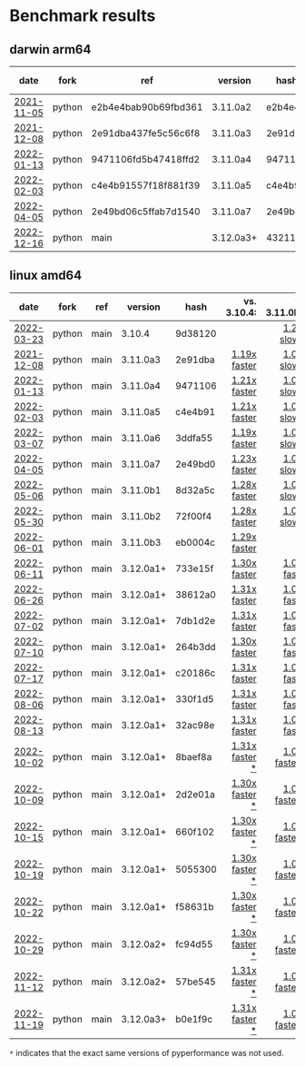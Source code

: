 # Benchmark results

<!-- START table -->
## darwin arm64
| date | fork | ref | version | hash | vs. 3.10.4: | vs. 3.11.0b3: | vs. base: |
| --- | --- | --- | --- | --- | ---: | ---: | ---: |
| [2021-11-05](bm-20211105-python-e2b4e4bab90b69fbd361-3.11.0a2-e2b4e4b) | python | e2b4e4bab90b69fbd361 | 3.11.0a2 | e2b4e4b |  |  |  |
| [2021-12-08](bm-20211208-python-2e91dba437fe5c56c6f8-3.11.0a3-2e91dba) | python | 2e91dba437fe5c56c6f8 | 3.11.0a3 | 2e91dba |  |  |  |
| [2022-01-13](bm-20220113-python-9471106fd5b47418ffd2-3.11.0a4-9471106) | python | 9471106fd5b47418ffd2 | 3.11.0a4 | 9471106 |  |  |  |
| [2022-02-03](bm-20220203-python-c4e4b91557f18f881f39-3.11.0a5-c4e4b91) | python | c4e4b91557f18f881f39 | 3.11.0a5 | c4e4b91 |  |  |  |
| [2022-04-05](bm-20220405-python-2e49bd06c5ffab7d1540-3.11.0a7-2e49bd0) | python | 2e49bd06c5ffab7d1540 | 3.11.0a7 | 2e49bd0 |  |  |  |
| [2022-12-16](bm-20221216-python-main-3.12.0a3+-432117c) | python | main | 3.12.0a3+ | 432117c |  |  |  |

## linux amd64
| date | fork | ref | version | hash | vs. 3.10.4: | vs. 3.11.0b3: | vs. base: |
| --- | --- | --- | --- | --- | ---: | ---: | ---: |
| [2022-03-23](bm-20220323-python-main-3.10.4-9d38120) | python | main | 3.10.4 | 9d38120 |  | [1.29x slower](bm-20220323-python-main-3.10.4-9d38120/bm-20220323-linux-amd64-python-main-3.10.4-9d38120-vs-3.11.0b3.md) |  |
| [2021-12-08](bm-20211208-python-main-3.11.0a3-2e91dba) | python | main | 3.11.0a3 | 2e91dba | [1.19x faster](bm-20211208-python-main-3.11.0a3-2e91dba/bm-20211208-linux-amd64-python-main-3.11.0a3-2e91dba-vs-3.10.4.md) | [1.08x slower](bm-20211208-python-main-3.11.0a3-2e91dba/bm-20211208-linux-amd64-python-main-3.11.0a3-2e91dba-vs-3.11.0b3.md) |  |
| [2022-01-13](bm-20220113-python-main-3.11.0a4-9471106) | python | main | 3.11.0a4 | 9471106 | [1.21x faster](bm-20220113-python-main-3.11.0a4-9471106/bm-20220113-linux-amd64-python-main-3.11.0a4-9471106-vs-3.10.4.md) | [1.06x slower](bm-20220113-python-main-3.11.0a4-9471106/bm-20220113-linux-amd64-python-main-3.11.0a4-9471106-vs-3.11.0b3.md) |  |
| [2022-02-03](bm-20220203-python-main-3.11.0a5-c4e4b91) | python | main | 3.11.0a5 | c4e4b91 | [1.21x faster](bm-20220203-python-main-3.11.0a5-c4e4b91/bm-20220203-linux-amd64-python-main-3.11.0a5-c4e4b91-vs-3.10.4.md) | [1.06x slower](bm-20220203-python-main-3.11.0a5-c4e4b91/bm-20220203-linux-amd64-python-main-3.11.0a5-c4e4b91-vs-3.11.0b3.md) |  |
| [2022-03-07](bm-20220307-python-main-3.11.0a6-3ddfa55) | python | main | 3.11.0a6 | 3ddfa55 | [1.19x faster](bm-20220307-python-main-3.11.0a6-3ddfa55/bm-20220307-linux-amd64-python-main-3.11.0a6-3ddfa55-vs-3.10.4.md) | [1.08x slower](bm-20220307-python-main-3.11.0a6-3ddfa55/bm-20220307-linux-amd64-python-main-3.11.0a6-3ddfa55-vs-3.11.0b3.md) |  |
| [2022-04-05](bm-20220405-python-main-3.11.0a7-2e49bd0) | python | main | 3.11.0a7 | 2e49bd0 | [1.23x faster](bm-20220405-python-main-3.11.0a7-2e49bd0/bm-20220405-linux-amd64-python-main-3.11.0a7-2e49bd0-vs-3.10.4.md) | [1.04x slower](bm-20220405-python-main-3.11.0a7-2e49bd0/bm-20220405-linux-amd64-python-main-3.11.0a7-2e49bd0-vs-3.11.0b3.md) |  |
| [2022-05-06](bm-20220506-python-main-3.11.0b1-8d32a5c) | python | main | 3.11.0b1 | 8d32a5c | [1.28x faster](bm-20220506-python-main-3.11.0b1-8d32a5c/bm-20220506-linux-amd64-python-main-3.11.0b1-8d32a5c-vs-3.10.4.md) | [1.01x slower](bm-20220506-python-main-3.11.0b1-8d32a5c/bm-20220506-linux-amd64-python-main-3.11.0b1-8d32a5c-vs-3.11.0b3.md) |  |
| [2022-05-30](bm-20220530-python-main-3.11.0b2-72f00f4) | python | main | 3.11.0b2 | 72f00f4 | [1.28x faster](bm-20220530-python-main-3.11.0b2-72f00f4/bm-20220530-linux-amd64-python-main-3.11.0b2-72f00f4-vs-3.10.4.md) | [1.00x slower](bm-20220530-python-main-3.11.0b2-72f00f4/bm-20220530-linux-amd64-python-main-3.11.0b2-72f00f4-vs-3.11.0b3.md) |  |
| [2022-06-01](bm-20220601-python-main-3.11.0b3-eb0004c) | python | main | 3.11.0b3 | eb0004c | [1.29x faster](bm-20220601-python-main-3.11.0b3-eb0004c/bm-20220601-linux-amd64-python-main-3.11.0b3-eb0004c-vs-3.10.4.md) |  |  |
| [2022-06-11](bm-20220611-python-main-3.12.0a1+-733e15f) | python | main | 3.12.0a1+ | 733e15f | [1.30x faster](bm-20220611-python-main-3.12.0a1+-733e15f/bm-20220611-linux-amd64-python-main-3.12.0a1+-733e15f-vs-3.10.4.md) | [1.01x faster](bm-20220611-python-main-3.12.0a1+-733e15f/bm-20220611-linux-amd64-python-main-3.12.0a1+-733e15f-vs-3.11.0b3.md) |  |
| [2022-06-26](bm-20220626-python-main-3.12.0a1+-38612a0) | python | main | 3.12.0a1+ | 38612a0 | [1.31x faster](bm-20220626-python-main-3.12.0a1+-38612a0/bm-20220626-linux-amd64-python-main-3.12.0a1+-38612a0-vs-3.10.4.md) | [1.02x faster](bm-20220626-python-main-3.12.0a1+-38612a0/bm-20220626-linux-amd64-python-main-3.12.0a1+-38612a0-vs-3.11.0b3.md) |  |
| [2022-07-02](bm-20220702-python-main-3.12.0a1+-7db1d2e) | python | main | 3.12.0a1+ | 7db1d2e | [1.31x faster](bm-20220702-python-main-3.12.0a1+-7db1d2e/bm-20220702-linux-amd64-python-main-3.12.0a1+-7db1d2e-vs-3.10.4.md) | [1.02x faster](bm-20220702-python-main-3.12.0a1+-7db1d2e/bm-20220702-linux-amd64-python-main-3.12.0a1+-7db1d2e-vs-3.11.0b3.md) |  |
| [2022-07-10](bm-20220710-python-main-3.12.0a1+-264b3dd) | python | main | 3.12.0a1+ | 264b3dd | [1.30x faster](bm-20220710-python-main-3.12.0a1+-264b3dd/bm-20220710-linux-amd64-python-main-3.12.0a1+-264b3dd-vs-3.10.4.md) | [1.01x faster](bm-20220710-python-main-3.12.0a1+-264b3dd/bm-20220710-linux-amd64-python-main-3.12.0a1+-264b3dd-vs-3.11.0b3.md) |  |
| [2022-07-17](bm-20220717-python-main-3.12.0a1+-c20186c) | python | main | 3.12.0a1+ | c20186c | [1.31x faster](bm-20220717-python-main-3.12.0a1+-c20186c/bm-20220717-linux-amd64-python-main-3.12.0a1+-c20186c-vs-3.10.4.md) | [1.02x faster](bm-20220717-python-main-3.12.0a1+-c20186c/bm-20220717-linux-amd64-python-main-3.12.0a1+-c20186c-vs-3.11.0b3.md) |  |
| [2022-08-06](bm-20220806-python-main-3.12.0a1+-330f1d5) | python | main | 3.12.0a1+ | 330f1d5 | [1.31x faster](bm-20220806-python-main-3.12.0a1+-330f1d5/bm-20220806-linux-amd64-python-main-3.12.0a1+-330f1d5-vs-3.10.4.md) | [1.02x faster](bm-20220806-python-main-3.12.0a1+-330f1d5/bm-20220806-linux-amd64-python-main-3.12.0a1+-330f1d5-vs-3.11.0b3.md) |  |
| [2022-08-13](bm-20220813-python-main-3.12.0a1+-32ac98e) | python | main | 3.12.0a1+ | 32ac98e | [1.31x faster](bm-20220813-python-main-3.12.0a1+-32ac98e/bm-20220813-linux-amd64-python-main-3.12.0a1+-32ac98e-vs-3.10.4.md) | [1.02x faster](bm-20220813-python-main-3.12.0a1+-32ac98e/bm-20220813-linux-amd64-python-main-3.12.0a1+-32ac98e-vs-3.11.0b3.md) |  |
| [2022-10-02](bm-20221002-python-main-3.12.0a1+-8baef8a) | python | main | 3.12.0a1+ | 8baef8a | [1.31x faster \*](bm-20221002-python-main-3.12.0a1+-8baef8a/bm-20221002-linux-amd64-python-main-3.12.0a1+-8baef8a-vs-3.10.4.md) | [1.02x faster \*](bm-20221002-python-main-3.12.0a1+-8baef8a/bm-20221002-linux-amd64-python-main-3.12.0a1+-8baef8a-vs-3.11.0b3.md) |  |
| [2022-10-09](bm-20221009-python-main-3.12.0a1+-2d2e01a) | python | main | 3.12.0a1+ | 2d2e01a | [1.30x faster \*](bm-20221009-python-main-3.12.0a1+-2d2e01a/bm-20221009-linux-amd64-python-main-3.12.0a1+-2d2e01a-vs-3.10.4.md) | [1.01x faster \*](bm-20221009-python-main-3.12.0a1+-2d2e01a/bm-20221009-linux-amd64-python-main-3.12.0a1+-2d2e01a-vs-3.11.0b3.md) |  |
| [2022-10-15](bm-20221015-python-main-3.12.0a1+-660f102) | python | main | 3.12.0a1+ | 660f102 | [1.30x faster \*](bm-20221015-python-main-3.12.0a1+-660f102/bm-20221015-linux-amd64-python-main-3.12.0a1+-660f102-vs-3.10.4.md) | [1.01x faster \*](bm-20221015-python-main-3.12.0a1+-660f102/bm-20221015-linux-amd64-python-main-3.12.0a1+-660f102-vs-3.11.0b3.md) |  |
| [2022-10-19](bm-20221019-python-main-3.12.0a1+-5055300) | python | main | 3.12.0a1+ | 5055300 | [1.30x faster \*](bm-20221019-python-main-3.12.0a1+-5055300/bm-20221019-linux-amd64-python-main-3.12.0a1+-5055300-vs-3.10.4.md) | [1.01x faster \*](bm-20221019-python-main-3.12.0a1+-5055300/bm-20221019-linux-amd64-python-main-3.12.0a1+-5055300-vs-3.11.0b3.md) |  |
| [2022-10-22](bm-20221022-python-main-3.12.0a1+-f58631b) | python | main | 3.12.0a1+ | f58631b | [1.30x faster \*](bm-20221022-python-main-3.12.0a1+-f58631b/bm-20221022-linux-amd64-python-main-3.12.0a1+-f58631b-vs-3.10.4.md) | [1.01x faster \*](bm-20221022-python-main-3.12.0a1+-f58631b/bm-20221022-linux-amd64-python-main-3.12.0a1+-f58631b-vs-3.11.0b3.md) |  |
| [2022-10-29](bm-20221029-python-main-3.12.0a2+-fc94d55) | python | main | 3.12.0a2+ | fc94d55 | [1.30x faster \*](bm-20221029-python-main-3.12.0a2+-fc94d55/bm-20221029-linux-amd64-python-main-3.12.0a2+-fc94d55-vs-3.10.4.md) | [1.01x faster \*](bm-20221029-python-main-3.12.0a2+-fc94d55/bm-20221029-linux-amd64-python-main-3.12.0a2+-fc94d55-vs-3.11.0b3.md) |  |
| [2022-11-12](bm-20221112-python-main-3.12.0a2+-57be545) | python | main | 3.12.0a2+ | 57be545 | [1.31x faster \*](bm-20221112-python-main-3.12.0a2+-57be545/bm-20221112-linux-amd64-python-main-3.12.0a2+-57be545-vs-3.10.4.md) | [1.01x faster \*](bm-20221112-python-main-3.12.0a2+-57be545/bm-20221112-linux-amd64-python-main-3.12.0a2+-57be545-vs-3.11.0b3.md) |  |
| [2022-11-19](bm-20221119-python-main-3.12.0a3+-b0e1f9c) | python | main | 3.12.0a3+ | b0e1f9c | [1.31x faster \*](bm-20221119-python-main-3.12.0a3+-b0e1f9c/bm-20221119-linux-amd64-python-main-3.12.0a3+-b0e1f9c-vs-3.10.4.md) | [1.02x faster \*](bm-20221119-python-main-3.12.0a3+-b0e1f9c/bm-20221119-linux-amd64-python-main-3.12.0a3+-b0e1f9c-vs-3.11.0b3.md) |  |


<!-- END table -->

`*` indicates that the exact same versions of pyperformance was not used.
